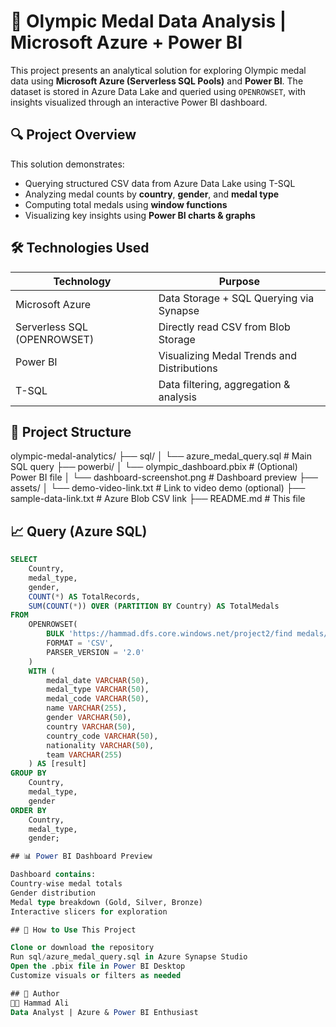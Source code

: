 # 🏅 Olympic Medal Data Analysis | Microsoft Azure + Power BI

This project presents an analytical solution for exploring Olympic medal data using **Microsoft Azure (Serverless SQL Pools)** and **Power BI**. The dataset is stored in Azure Data Lake and queried using `OPENROWSET`, with insights visualized through an interactive Power BI dashboard.


## 🔍 Project Overview

This solution demonstrates:
- Querying structured CSV data from Azure Data Lake using T-SQL
- Analyzing medal counts by **country**, **gender**, and **medal type**
- Computing total medals using **window functions**
- Visualizing key insights using **Power BI charts & graphs**


## 🛠️ Technologies Used

| Technology     | Purpose                                   |
|----------------|-------------------------------------------|
| Microsoft Azure | Data Storage + SQL Querying via Synapse |
| Serverless SQL (OPENROWSET) | Directly read CSV from Blob Storage |
| Power BI       | Visualizing Medal Trends and Distributions |
| T-SQL          | Data filtering, aggregation & analysis     |


## 📂 Project Structure

olympic-medal-analytics/
├── sql/
│ └── azure_medal_query.sql # Main SQL query
├── powerbi/
│ └── olympic_dashboard.pbix # (Optional) Power BI file
│ └── dashboard-screenshot.png # Dashboard preview
├── assets/
│ └── demo-video-link.txt # Link to video demo (optional)
├── sample-data-link.txt # Azure Blob CSV link
├── README.md # This file

## 📈  Query (Azure SQL)


```sql
SELECT 
    Country, 
    medal_type, 
    gender,
    COUNT(*) AS TotalRecords,
    SUM(COUNT(*)) OVER (PARTITION BY Country) AS TotalMedals
FROM 
    OPENROWSET(
        BULK 'https://hammad.dfs.core.windows.net/project2/find medals/medallists.csv',
        FORMAT = 'CSV',
        PARSER_VERSION = '2.0'
    )
    WITH (
        medal_date VARCHAR(50),
        medal_type VARCHAR(50),
        medal_code VARCHAR(50),
        name VARCHAR(255),
        gender VARCHAR(50),
        country VARCHAR(50),
        country_code VARCHAR(50),
        nationality VARCHAR(50),
        team VARCHAR(255)
    ) AS [result]
GROUP BY 
    Country, 
    medal_type, 
    gender
ORDER BY 
    Country, 
    medal_type, 
    gender;

## 📊 Power BI Dashboard Preview

Dashboard contains:
Country-wise medal totals
Gender distribution
Medal type breakdown (Gold, Silver, Bronze)
Interactive slicers for exploration

## 🧾 How to Use This Project

Clone or download the repository
Run sql/azure_medal_query.sql in Azure Synapse Studio
Open the .pbix file in Power BI Desktop
Customize visuals or filters as needed

## 📌 Author
👨‍💻 Hammad Ali
Data Analyst | Azure & Power BI Enthusiast
